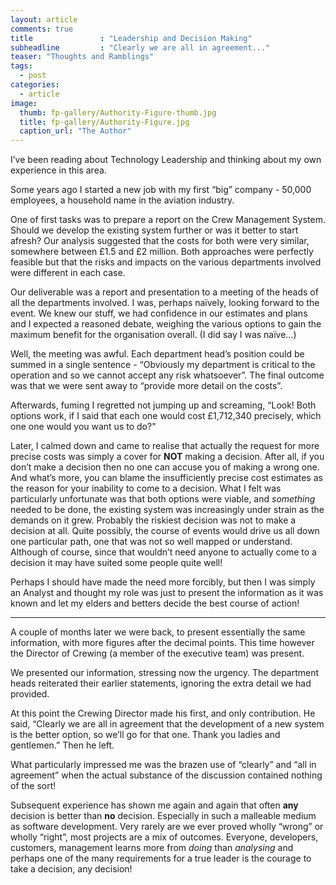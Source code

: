 ```yaml
---
layout: article
comments: true
title               : "Leadership and Decision Making"
subheadline         : "Clearly we are all in agreement..."
teaser: "Thoughts and Ramblings"
tags:
  - post
categories:
  - article
image:
  thumb: fp-gallery/Authority-Figure-thumb.jpg
  title: fp-gallery/Authority-Figure.jpg
  caption_url: "The Author"
---
```

I’ve been reading about Technology Leadership and thinking about my own experience in this area.

Some years ago I started a new job with my first “big” company - 50,000 employees, a household name in the aviation industry.

One of first tasks was to prepare a report on the Crew Management System. Should we develop the existing system further or was it better to start afresh? Our analysis suggested that the costs for both were very similar, somewhere between £1.5 and £2 million. Both approaches were perfectly feasible but that the risks and impacts on the various departments involved were different in each case.

Our deliverable was a report and presentation to a meeting of the heads of all the departments involved. I was, perhaps naïvely, looking forward to the event. We knew our stuff, we had confidence in our estimates and plans and I expected a reasoned debate, weighing the various options to gain the maximum benefit for the organisation overall. (I did say I was naïve…)

Well, the meeting was awful. Each department head’s position could be summed in a single sentence - “Obviously my department is critical to the operation and so we cannot accept any risk whatsoever”. The final outcome was that we were sent away to “provide more detail on the costs”.

Afterwards, fuming I regretted not jumping up and screaming, “Look! Both options work, if I said that each one would cost £1,712,340 precisely, which one one would you want us to do?"

Later, I calmed down and came to realise that actually the request for more precise costs was simply a cover for **NOT** making a decision. After all, if you don’t make a decision then no one can accuse you of making a wrong one. And what’s more, you can blame the insufficiently precise cost estimates as the reason for your inability to come to a decision. What I felt was particularly unfortunate was that both options were viable, and *something* needed to be done, the existing system was increasingly under strain as the demands on it grew. Probably the riskiest decision was not to make a decision at all. Quite possibly, the course of events would drive us all down one particular path, one that was not so well mapped or understand. Although of course, since that wouldn’t need anyone to actually come to a decision it may have suited some people quite well!

Perhaps I should have made the need more forcibly, but then I was simply an Analyst and thought my role was just to present the information as it was known and let my elders and betters decide the best course of action!

-------

A couple of months later we were back, to present essentially the same information, with more figures after the decimal points. This time however the Director of Crewing (a member of the executive team) was present.

We presented our information, stressing now the urgency. The department heads reiterated their earlier statements, ignoring the extra detail we had provided.

At this point the Crewing Director made his first, and only contribution. He said, “Clearly we are all in agreement that the development of a new system is the better option, so we’ll go for that one. Thank you ladies and gentlemen.” Then he left.

What particularly impressed me was the brazen use of “clearly” and “all in agreement” when the actual substance of the discussion contained nothing of the sort!

Subsequent experience has shown me again and again that often **any** decision is better than **no** decision. Especially in such a malleable medium as software development. Very rarely are we ever proved wholly “wrong” or wholly “right”, most projects are a mix of outcomes. Everyone, developers, customers, management learns more from  *doing* than *analysing* and perhaps one of the many requirements for a true leader is the courage to take a decision, any decision!